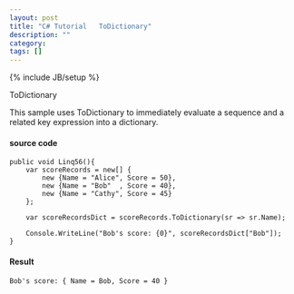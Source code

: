 ```yaml
---
layout: post
title: "C# Tutorial   ToDictionary"
description: ""
category: 
tags: []
---
```

{% include JB/setup %}

ToDictionary

This sample uses ToDictionary to immediately evaluate a sequence and a related key expression into a dictionary.

#### source code

	public void Linq56(){
		var scoreRecords = new[] { 
			new {Name = "Alice", Score = 50},
			new {Name = "Bob"  , Score = 40},
			new {Name = "Cathy", Score = 45}
		};
	 
		var scoreRecordsDict = scoreRecords.ToDictionary(sr => sr.Name);
	 
		Console.WriteLine("Bob's score: {0}", scoreRecordsDict["Bob"]);
	}

#### Result

	Bob's score: { Name = Bob, Score = 40 }
	
